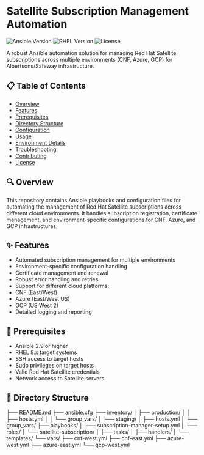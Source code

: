 # Satellite Subscription Management Automation

![Ansible Version](https://img.shields.io/badge/Ansible-2.9+-green.svg)
![RHEL Version](https://img.shields.io/badge/RHEL-8-red.svg)
![License](https://img.shields.io/badge/License-MIT-blue.svg)

A robust Ansible automation solution for managing Red Hat Satellite subscriptions across multiple environments (CNF, Azure, GCP) for Albertsons/Safeway infrastructure.

## 📋 Table of Contents

- [Overview](#overview)
- [Features](#features)
- [Prerequisites](#prerequisites)
- [Directory Structure](#directory-structure)
- [Configuration](#configuration)
- [Usage](#usage)
- [Environment Details](#environment-details)
- [Troubleshooting](#troubleshooting)
- [Contributing](#contributing)
- [License](#license)

## 🔍 Overview

This repository contains Ansible playbooks and configuration files for automating the management of Red Hat Satellite subscriptions across different cloud environments. It handles subscription registration, certificate management, and environment-specific configurations for CNF, Azure, and GCP infrastructures.

## ✨ Features

- Automated subscription management for multiple environments
- Environment-specific configuration handling
- Certificate management and renewal
- Robust error handling and retries
- Support for different cloud platforms:
 - CNF (East/West)
 - Azure (East/West US)
 - GCP (US West 2)
- Detailed logging and reporting

## 📝 Prerequisites

- Ansible 2.9 or higher
- RHEL 8.x target systems
- SSH access to target hosts
- Sudo privileges on target hosts
- Valid Red Hat Satellite credentials
- Network access to Satellite servers

## 📁 Directory Structure

├── README.md
├── ansible.cfg
├── inventory/
│   ├── production/
│   │   ├── hosts.yml
│   │   └── group_vars/
│   └── staging/
│       ├── hosts.yml
│       └── group_vars/
├── playbooks/
│   ├── subscription-manager-setup.yml
│   └── roles/
│       └── satellite-subscription/
│           ├── tasks/
│           ├── handlers/
│           └── templates/
└── vars/
├── cnf-west.yml
├── cnf-east.yml
├── azure-west.yml
├── azure-east.yml
└── gcp-west.yml

